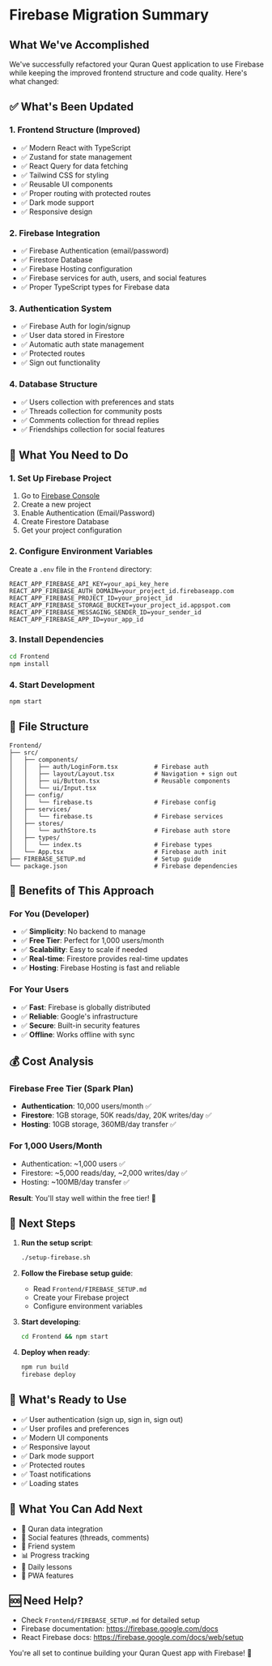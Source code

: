 # Firebase Migration Summary

## What We've Accomplished

We've successfully refactored your Quran Quest application to use Firebase while keeping the improved frontend structure and code quality. Here's what changed:

## ✅ What's Been Updated

### 1. **Frontend Structure (Improved)**
- ✅ Modern React with TypeScript
- ✅ Zustand for state management
- ✅ React Query for data fetching
- ✅ Tailwind CSS for styling
- ✅ Reusable UI components
- ✅ Proper routing with protected routes
- ✅ Dark mode support
- ✅ Responsive design

### 2. **Firebase Integration**
- ✅ Firebase Authentication (email/password)
- ✅ Firestore Database
- ✅ Firebase Hosting configuration
- ✅ Firebase services for auth, users, and social features
- ✅ Proper TypeScript types for Firebase data

### 3. **Authentication System**
- ✅ Firebase Auth for login/signup
- ✅ User data stored in Firestore
- ✅ Automatic auth state management
- ✅ Protected routes
- ✅ Sign out functionality

### 4. **Database Structure**
- ✅ Users collection with preferences and stats
- ✅ Threads collection for community posts
- ✅ Comments collection for thread replies
- ✅ Friendships collection for social features

## 🔄 What You Need to Do

### 1. **Set Up Firebase Project**
1. Go to [Firebase Console](https://console.firebase.google.com/)
2. Create a new project
3. Enable Authentication (Email/Password)
4. Create Firestore Database
5. Get your project configuration

### 2. **Configure Environment Variables**
Create a `.env` file in the `Frontend` directory:
```env
REACT_APP_FIREBASE_API_KEY=your_api_key_here
REACT_APP_FIREBASE_AUTH_DOMAIN=your_project_id.firebaseapp.com
REACT_APP_FIREBASE_PROJECT_ID=your_project_id
REACT_APP_FIREBASE_STORAGE_BUCKET=your_project_id.appspot.com
REACT_APP_FIREBASE_MESSAGING_SENDER_ID=your_sender_id
REACT_APP_FIREBASE_APP_ID=your_app_id
```

### 3. **Install Dependencies**
```bash
cd Frontend
npm install
```

### 4. **Start Development**
```bash
npm start
```

## 📁 File Structure

```
Frontend/
├── src/
│   ├── components/
│   │   ├── auth/LoginForm.tsx          # Firebase auth
│   │   ├── layout/Layout.tsx           # Navigation + sign out
│   │   ├── ui/Button.tsx               # Reusable components
│   │   └── ui/Input.tsx
│   ├── config/
│   │   └── firebase.ts                 # Firebase config
│   ├── services/
│   │   └── firebase.ts                 # Firebase services
│   ├── stores/
│   │   └── authStore.ts                # Firebase auth store
│   ├── types/
│   │   └── index.ts                    # Firebase types
│   └── App.tsx                         # Firebase auth init
├── FIREBASE_SETUP.md                   # Setup guide
└── package.json                        # Firebase dependencies
```

## 🚀 Benefits of This Approach

### **For You (Developer)**
- ✅ **Simplicity**: No backend to manage
- ✅ **Free Tier**: Perfect for 1,000 users/month
- ✅ **Scalability**: Easy to scale if needed
- ✅ **Real-time**: Firestore provides real-time updates
- ✅ **Hosting**: Firebase Hosting is fast and reliable

### **For Your Users**
- ✅ **Fast**: Firebase is globally distributed
- ✅ **Reliable**: Google's infrastructure
- ✅ **Secure**: Built-in security features
- ✅ **Offline**: Works offline with sync

## 💰 Cost Analysis

### **Firebase Free Tier (Spark Plan)**
- **Authentication**: 10,000 users/month ✅
- **Firestore**: 1GB storage, 50K reads/day, 20K writes/day ✅
- **Hosting**: 10GB storage, 360MB/day transfer ✅

### **For 1,000 Users/Month**
- Authentication: ~1,000 users ✅
- Firestore: ~5,000 reads/day, ~2,000 writes/day ✅
- Hosting: ~100MB/day transfer ✅

**Result**: You'll stay well within the free tier! 🎉

## 🔧 Next Steps

1. **Run the setup script**:
   ```bash
   ./setup-firebase.sh
   ```

2. **Follow the Firebase setup guide**:
   - Read `Frontend/FIREBASE_SETUP.md`
   - Create your Firebase project
   - Configure environment variables

3. **Start developing**:
   ```bash
   cd Frontend && npm start
   ```

4. **Deploy when ready**:
   ```bash
   npm run build
   firebase deploy
   ```

## 🎯 What's Ready to Use

- ✅ User authentication (sign up, sign in, sign out)
- ✅ User profiles and preferences
- ✅ Modern UI components
- ✅ Responsive layout
- ✅ Dark mode support
- ✅ Protected routes
- ✅ Toast notifications
- ✅ Loading states

## 🔮 What You Can Add Next

- 📖 Quran data integration
- 👥 Social features (threads, comments)
- 👫 Friend system
- 📊 Progress tracking
- 🎯 Daily lessons
- 📱 PWA features

## 🆘 Need Help?

- Check `Frontend/FIREBASE_SETUP.md` for detailed setup
- Firebase documentation: https://firebase.google.com/docs
- React Firebase docs: https://firebase.google.com/docs/web/setup

You're all set to continue building your Quran Quest app with Firebase! 🚀 